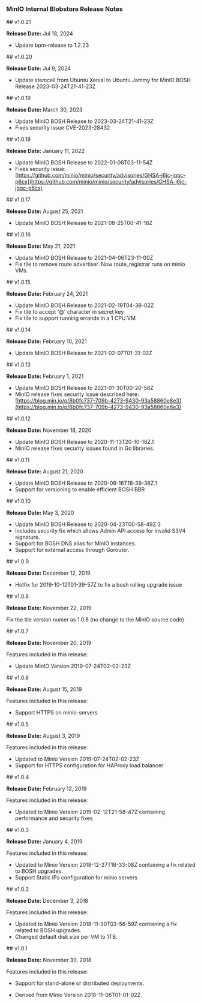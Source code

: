 
### MinIO Internal Blobstore Release Notes
##<a id="ver1.0.21"></a> v1.0.21

**Release Date:** Jul 18, 2024

* Update bpm-release to 1.2.23

##<a id="ver1.0.20"></a> v1.0.20

**Release Date:** Jul 9, 2024

* Update stemcell from Ubuntu Xenial to Ubuntu Jammy
  for MinIO BOSH Release 2023-03-24T21-41-23Z

##<a id="ver1.0.19"></a> v1.0.19

**Release Date:** March 30, 2023

* Update MinIO BOSH Release to 2023-03-24T21-41-23Z
* Fixes security issue CVE-2023-28432

##<a id="ver1.0.18"></a> v1.0.18

**Release Date:** January 11, 2022

* Update MinIO BOSH Release to 2022-01-08T03-11-54Z
* Fixes security issue: [https://github.com/minio/minio/security/advisories/GHSA-j6jc-jqqc-p6cx](https://github.com/minio/minio/security/advisories/GHSA-j6jc-jqqc-p6cx)


##<a id="ver1.0.17"></a> v1.0.17

**Release Date:** August 25, 2021

* Update MinIO BOSH Release to 2021-08-25T00-41-18Z

##<a id="ver1.0.16"></a> v1.0.16

**Release Date:** May 21, 2021

* Update MinIO BOSH Release to 2021-04-06T23-11-00Z
* Fix tile to remove route advertiser. Now route_registrar runs on minio VMs.

##<a id="ver1.0.15"></a> v1.0.15

**Release Date:** February 24, 2021

* Update MinIO BOSH Release to 2021-02-19T04-38-02Z
* Fix tile to accept '@' character in secret key
* Fix tile to support running errands in a 1 CPU VM

##<a id="ver1.0.14"></a> v1.0.14

**Release Date:** February 10, 2021

* Update MinIO BOSH Release to 2021-02-07T01-31-02Z

##<a id="ver1.0.13"></a> v1.0.13

**Release Date:** February 1, 2021

* Update MinIO BOSH Release to 2021-01-30T00-20-58Z
* MinIO release fixes security issue described here: [https://blog.min.io/p/8b0fc737-709b-4273-9430-93a58860e8e3](https://blog.min.io/p/8b0fc737-709b-4273-9430-93a58860e8e3)


##<a id="ver1.0.12"></a> v1.0.12

**Release Date:** November 18, 2020

* Update MinIO BOSH Release to 2020-11-13T20-10-18Z.1
* MinIO release fixes security issues found in Go libraries.

##<a id="ver1.0.11"></a> v1.0.11

**Release Date:** August 21, 2020

* Update MinIO BOSH Release to 2020-08-16T18-39-38Z.1
* Support for versioning to enable efficient BOSH BBR

##<a id="ver1.0.10"></a> v1.0.10

**Release Date:** May 3, 2020

* Update MinIO BOSH Release to 2020-04-23T00-58-49Z.3
* Includes security fix which allows Admin API access for invalid S3V4 signature.
* Support for BOSH DNS alias for MinIO instances.
* Support for external access through Gorouter.

##<a id="ver1.0.9"></a> v1.0.9

**Release Date:** December 12, 2019

* Hotfix for 2019-10-12T01-39-57Z to fix a bosh rolling upgrade issue

##<a id="ver1.0.8"></a> v1.0.8

**Release Date:** November 22, 2019

Fix the tile version numer as 1.0.8 (no change to the MinIO source code)

##<a id="ver1.0.7"></a> v1.0.7

**Release Date:** November 20, 2019

Features included in this release:

* Update MinIO Version 2019-07-24T02-02-23Z

##<a id="ver1.0.6"></a> v1.0.6

**Release Date:** August 15, 2019

Features included in this release:

* Support HTTPS on minio-servers

##<a id="ver1.0.5"></a> v1.0.5

**Release Date:** August 3, 2019

Features included in this release:

* Updated to Minio Version 2019-07-24T02-02-23Z
* Support for HTTPS configuration for HAProxy load balancer

##<a id="ver1.0.4"></a> v1.0.4

**Release Date:** February 12, 2019

Features included in this release:

* Updated to Minio Version 2019-02-12T21-58-47Z containing performance and security fixes

##<a id="ver1.0.3"></a> v1.0.3

**Release Date:** January 4, 2019

Features included in this release:

* Updated to Minio Version 2018-12-27T18-33-08Z containing a fix related to BOSH upgrades.
* Support Static IPs configuration for minio servers

##<a id="ver1.0.2"></a> v1.0.2

**Release Date:** December 3, 2018

Features included in this release:

* Updated to Minio Version 2018-11-30T03-56-59Z containing a fix related to BOSH upgrades.
* Changed default disk size per VM to 1TB.

##<a id="ver1.0.1"></a> v1.0.1

**Release Date:** November 30, 2018

Features included in this release:

* Support for stand-alone or distributed deployments.

* Derived from Minio Version 2018-11-06T01-01-02Z.

